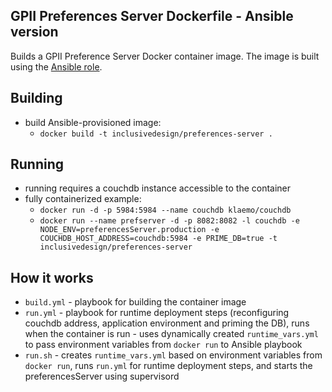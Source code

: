 ## GPII Preferences Server Dockerfile - Ansible version

Builds a GPII Preference Server Docker container image. The image is built using the [Ansible role](https://github.com/gpii-ops/ansible-gpii-preferences-server).

## Building

- build Ansible-provisioned image:
    - `docker build -t inclusivedesign/preferences-server .`

## Running

- running requires a couchdb instance accessible to the container
- fully containerized example:
    - `docker run -d -p 5984:5984 --name couchdb klaemo/couchdb`
    - `docker run --name prefserver -d -p 8082:8082 -l couchdb -e NODE_ENV=preferencesServer.production -e COUCHDB_HOST_ADDRESS=couchdb:5984 -e PRIME_DB=true -t inclusivedesign/preferences-server`

## How it works
- `build.yml` - playbook for building the container image
- `run.yml` - playbook for runtime deployment steps (reconfiguring couchdb address, application environment and priming the DB), runs when the container is run - uses dynamically created `runtime_vars.yml` to pass environment variables from `docker run` to Ansible playbook
- `run.sh` - creates `runtime_vars.yml` based on environment variables from `docker run`, runs `run.yml` for runtime deployment steps, and starts the preferencesServer using supervisord
